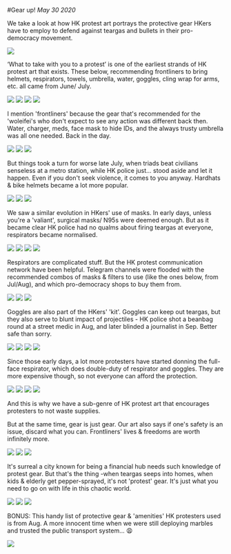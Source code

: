 #Gear up!
*May 30 2020*

We take a look at how HK protest art portrays the protective gear HKers have to employ to defend against teargas and bullets in their pro-democracy movement.

![](images/gearup/gearup-p1.jpg)

‘What to take with you to a protest’ is one of the earliest strands of HK protest art that exists. These below, recommending frontliners to bring helmets, respirators, towels, umbrella, water, goggles, cling wrap for arms, etc. all came from June/ July.

![](images/gearup/gearup-p2.jpg)
![](images/gearup/gearup-p3.jpg)
![](images/gearup/gearup-p4.jpg)
![](images/gearup/gearup-p5.jpg)

I mention 'frontliners' because the gear that's recommended for the 'woleifei's who don't expect to see any action was different back then. Water, charger, meds, face mask to hide IDs, and the always trusty umbrella was all one needed. Back in the day.

![](images/gearup/gearup-p6.jpg)
![](images/gearup/gearup-p7.jpg)
![](images/gearup/gearup-p8.jpg)

But things took a turn for worse late July, when triads beat civilians senseless at a metro station, while HK police just... stood aside and let it happen. Even if you don't seek violence, it comes to you anyway. Hardhats & bike helmets became a lot more popular.

![](images/gearup/gearup-p9.jpg)
![](images/gearup/gearup-p10.jpg)
![](images/gearup/gearup-p11.jpg)

We saw a similar evolution in HKers' use of masks. In early days, unless you're a 'valiant', surgical masks/ N95s were deemed enough. But as it became clear HK police had no qualms about firing teargas at everyone, respirators became normalised.

![](images/gearup/gearup-p12.jpg)
![](images/gearup/gearup-p13.jpg)
![](images/gearup/gearup-p14.jpg)
![](images/gearup/gearup-p15.jpg)

Respirators are complicated stuff. But the HK protest communication network have been helpful. Telegram channels were flooded with the recommended combos of masks & filters to use (like the ones below, from Jul/Aug), and which pro-democracy shops to buy them from. 

![](images/gearup/gearup-p16.jpg)
![](images/gearup/gearup-p17.jpg)
![](images/gearup/gearup-p18.jpg)

Goggles are also part of the HKers' 'kit'. Goggles can keep out teargas, but they also serve to blunt impact of projectiles - HK police shot a beanbag round at a street medic in Aug, and later blinded a journalist in Sep. Better safe than sorry.

![](images/gearup/gearup-p19.jpg)
![](images/gearup/gearup-p20.jpg)
![](images/gearup/gearup-p21.jpg)
![](images/gearup/gearup-p22.jpg)

Since those early days, a lot more protesters have started donning the full-face respirator, which does double-duty of respirator and goggles. They are more expensive though, so not everyone can afford the protection.

![](images/gearup/gearup-p23.jpg)
![](images/gearup/gearup-p24.jpg)
![](images/gearup/gearup-p25.jpg)
![](images/gearup/gearup-p26.jpg)

And this is why we have a sub-genre of HK protest art that encourages protesters to not waste supplies. 

But at the same time, gear is just gear. Our art also says if one's safety is an issue, discard what you can. Frontliners' lives & freedoms are worth infinitely more. 

![](images/gearup/gearup-p27.jpg)
![](images/gearup/gearup-p28.jpg)
![](images/gearup/gearup-p29.jpg)

It's surreal a city known for being a financial hub needs such knowledge of protest gear. But that's the thing -when teargas seeps into homes, when kids & elderly get pepper-sprayed, it's not 'protest' gear. It's just what you need to go on with life in this chaotic world.

![](images/gearup/gearup-p30.jpg)
![](images/gearup/gearup-p31.jpg)
![](images/gearup/gearup-p32.jpg)

BONUS: This handy list of protective gear & 'amenities' HK protesters used is from Aug. A more innocent time when we were still deploying marbles and trusted the public transport system... 😩

![](images/gearup/gearup-p3.jpg)